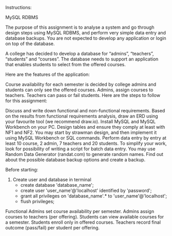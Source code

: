 Instructions:

MySQL RDBMS

The purpose of this assignment is to analyse a system and go through design steps using MySQL RDBMS, and perform very simple data entry and database backups. You are not expected to develop any application or login on top of the database. 

A college has decided to develop a database for “admins”, “teachers”, “students” and “courses”. The database needs to support an application that enables students to select from the offered courses. 

Here are the features of the application:

Course availability for each semester is decided by college admins and students can only see the offered courses. 
Admins, assign courses to teachers.
Teachers can pass or fail students.
Here are the steps to follow for this assignment:

Discuss and write down functional and non-functional requirements.
Based on the results from functional requirements analysis, draw an ERD using your favourite tool (we recommend draw.io).
Install MySQL and MySQL Workbench on your PC.
Design tables and ensure they comply at least with NF1 and NF2. You may start by strawman design, and then implement it using MySQL Workbench or SQL commands.
Perform data entry by entry at least 10 course, 2 admin, 7 teachers and 20 students. To simplify your work, look for possibility of writing a script for batch data entry. You may use Random Data Generator (randat.com) to generate random names.
Find out about the possible database backup options and create a backup.

Before starting:

1. Create user and database in terminal
   - create database 'database_name';
   - create user 'user_name'@'localhost' identified by 'password';
   - grant all privileges on 'database_name'.* to 'user_name'@'localhost';
   - flush privileges; 

Functional
Admins set course availability per semester.
Admins assign courses to teachers (per offering). 
Students can view available courses for a semester.
Students enroll only in offered courses.
Teachers record final outcome (pass/fail) per student per offering.